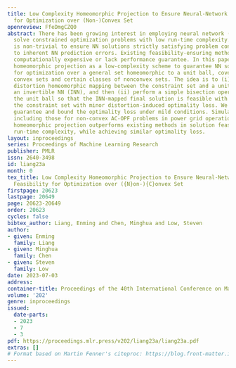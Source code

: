 ```yaml
---
title: Low Complexity Homeomorphic Projection to Ensure Neural-Network Solution Feasibility
  for Optimization over (Non-)Convex Set
openreview: FfeDmgCZQ0
abstract: There has been growing interest in employing neural network (NN) to directly
  solve constrained optimization problems with low run-time complexity. However, it
  is non-trivial to ensure NN solutions strictly satisfying problem constraints due
  to inherent NN prediction errors. Existing feasibility-ensuring methods either are
  computationally expensive or lack performance guarantee. In this paper, we propose
  homeomorphic projection as a low-complexity scheme to guarantee NN solution feasibility
  for optimization over a general set homeomorphic to a unit ball, covering all compact
  convex sets and certain classes of nonconvex sets. The idea is to (i) learn a minimum
  distortion homeomorphic mapping between the constraint set and a unit ball using
  an invertible NN (INN), and then (ii) perform a simple bisection operation concerning
  the unit ball so that the INN-mapped final solution is feasible with respect to
  the constraint set with minor distortion-induced optimality loss. We prove the feasibility
  guarantee and bound the optimality loss under mild conditions. Simulation results,
  including those for non-convex AC-OPF problems in power grid operation, show that
  homeomorphic projection outperforms existing methods in solution feasibility and
  run-time complexity, while achieving similar optimality loss.
layout: inproceedings
series: Proceedings of Machine Learning Research
publisher: PMLR
issn: 2640-3498
id: liang23a
month: 0
tex_title: Low Complexity Homeomorphic Projection to Ensure Neural-Network Solution
  Feasibility for Optimization over ({N}on-){C}onvex Set
firstpage: 20623
lastpage: 20649
page: 20623-20649
order: 20623
cycles: false
bibtex_author: Liang, Enming and Chen, Minghua and Low, Steven
author:
- given: Enming
  family: Liang
- given: Minghua
  family: Chen
- given: Steven
  family: Low
date: 2023-07-03
address: 
container-title: Proceedings of the 40th International Conference on Machine Learning
volume: '202'
genre: inproceedings
issued:
  date-parts:
  - 2023
  - 7
  - 3
pdf: https://proceedings.mlr.press/v202/liang23a/liang23a.pdf
extras: []
# Format based on Martin Fenner's citeproc: https://blog.front-matter.io/posts/citeproc-yaml-for-bibliographies/
---
```

